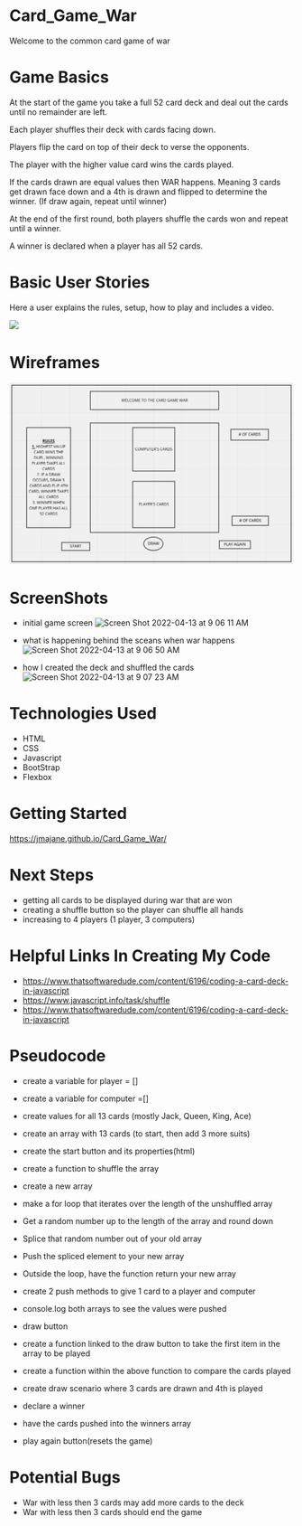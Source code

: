 # Card_Game_War
Welcome to the common card game of war

# Game Basics
At the start of the game you take a full 52 card deck and deal out the cards until no remainder are left.

Each player shuffles their deck with cards facing down.

Players flip the card on top of their deck to verse the opponents.

The player with the higher value card wins the cards played.

If the cards drawn are equal values then WAR happens. Meaning 3 cards get drawn face down and a 4th is drawn and flipped to determine the winner. (If draw again, repeat until winner)

At the end of the first round, both players shuffle the cards won and repeat until a winner.

A winner is declared when a player has all 52 cards.

# Basic User Stories
Here a user explains the rules, setup, how to play and includes a video.

![](https://playingcarddecks.com/blogs/how-to-play/war-game-rules)


# Wireframes
![](https://github.com/Jmajane/Card_Game_War/blob/main/Screen%20Shot%202022-04-06%20at%2011.00.09%20AM.png?raw=true)

# ScreenShots
- initial game screen
![Screen Shot 2022-04-13 at 9 06 11 AM](https://user-images.githubusercontent.com/100162086/163188079-66a5c6dc-4f98-4864-a306-9454a496af6a.png)

- what is happening behind the sceans when war happens
![Screen Shot 2022-04-13 at 9 06 50 AM](https://user-images.githubusercontent.com/100162086/163188113-9112eb5b-ceb7-4fbf-9e1e-328bc8e87132.png)

- how I created the deck and shuffled the cards
![Screen Shot 2022-04-13 at 9 07 23 AM](https://user-images.githubusercontent.com/100162086/163188133-be834efc-2193-4caa-8283-3b2cc373998c.png)

# Technologies Used
- HTML
- CSS
- Javascript
- BootStrap
- Flexbox

# Getting Started
https://jmajane.github.io/Card_Game_War/

# Next Steps
- getting all cards to be displayed during war that are won
- creating a shuffle button so the player can shuffle all hands
- increasing to 4 players (1 player, 3 computers)

# Helpful Links In Creating My Code
- https://www.thatsoftwaredude.com/content/6196/coding-a-card-deck-in-javascript
- https://www.javascript.info/task/shuffle
- https://www.thatsoftwaredude.com/content/6196/coding-a-card-deck-in-javascript


# Pseudocode
- create a variable for player = []
- create a variable for computer =[]

- create values for all 13 cards (mostly Jack, Queen, King, Ace)

- create an array with 13 cards (to start, then add 3 more suits)

- create the start button and its properties(html) 

- create a function to shuffle the array

- create a new array
- make a for loop that iterates over the length of the unshuffled array
- Get a random number up to the length of the array and round down
- Splice that random number out of your old array
- Push the spliced element to your new array
- Outside the loop, have the function return your new array

- create 2 push methods to give 1 card to a player and computer

- console.log both arrays to see the values were pushed

- draw button

- create a function linked to the draw button to take the first item
in the array to be played

- create a function within the above function to compare the cards played
- create draw scenario where 3 cards are drawn and 4th is played
- declare a winner
- have the cards pushed into the winners array

- play again button(resets the game)

# Potential Bugs
- War with less then 3 cards may add more cards to the deck
- War with less then 3 cards should end the game
